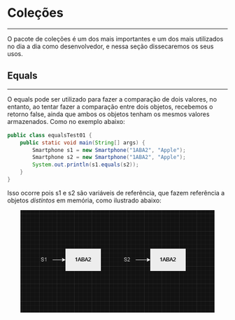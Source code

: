 # Coleções

---

O pacote de coleções é um dos mais importantes e um dos mais utilizados no dia a dia como desenvolvedor, e nessa seção dissecaremos
os seus usos.

## Equals

---

O equals pode ser utilizado para fazer a comparação de dois valores, no entanto, ao tentar fazer a comparação entre dois objetos, 
recebemos o retorno false, ainda que ambos os objetos tenham os mesmos valores armazenados. Como no exemplo abaixo:

```java
public class equalsTest01 {
    public static void main(String[] args) {
        Smartphone s1 = new Smartphone("1ABA2", "Apple");
        Smartphone s2 = new Smartphone("1ABA2", "Apple");
        System.out.println(s1.equals(s2));
    }
}
```

Isso ocorre pois s1 e s2 são variáveis de referência, que fazem referência a objetos *distintos* em memória, como ilustrado abaixo:

<div align="center"> 

![ilustracaoequals.png](/././Images/ilustracaoequals.png)

</div>
